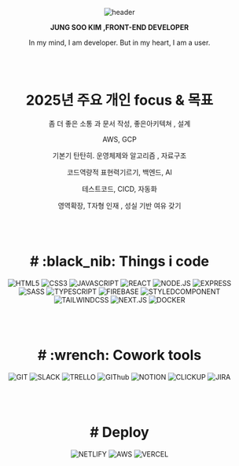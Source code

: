 
<div align="center">

 
 ![header](https://capsule-render.vercel.app/api?type=waving&color=auto&height=200&section=header&text=INTEGER&fontSize=90)
 
<b> JUNG SOO KIM ,FRONT-END DEVELOPER</b>
<p > In my mind, I am developer. But in my heart, I am a user.</p>


<br>
<br>



<h1> 2025년 주요 개인 focus & 목표  </h1>

<p> 좀 더 좋은 소통 과 문서 작성, 좋은아키텍쳐 , 설계</p>
<p> AWS, GCP </p>
<p> 기본기 탄탄히. 운영체제와 알고리즘 , 자료구조  </p>
<p> 코드역량적 표현력기르기, 백엔드, AI </p>
<p> 테스트코드, CICD,  자동화  </p>
<p> 영역확장, T자형 인재 , 성실 기반 여유 갖기  </p>


<br>
<br>

 

 
<h1># :black_nib: Things i code </h1>


![HTML5](https://img.shields.io/badge/-html5-blue?style=plastic=?style=for-the-badge&logo=html5)
![CSS3](https://img.shields.io/badge/-css3-blue?style=plastic=?style=for-the-badge&logo=css3)
![JAVASCRIPT](https://img.shields.io/badge/-javascript-blue?style=plastic=?style=for-the-badge&logo=javascript)
![REACT](https://img.shields.io/badge/-react-blue?style=plastic=?style=for-the-badge&logo=react)
![NODE.JS](https://img.shields.io/badge/-node.js-green?style=plastic=?style=for-the-badge&logo=Node.js)
![EXPRESS](https://img.shields.io/badge/-express-green?style=plastic=?style=for-the-badge&logo=express)
![SASS](https://img.shields.io/badge/-sass-green?style=plastic=?style=for-the-badge&logo=sass)
![TYPESCRIPT](https://img.shields.io/badge/-typescript-green?style=plastic=?style=for-the-badge&logo=typescript)
![FIREBASE](https://img.shields.io/badge/-firebase-black?style=plastic=?style=for-the-badge&logo=firebase)
![STYLEDCOMPONENT](https://img.shields.io/badge/-styledcomponents-black?style=plastic=?style=for-the-badge&logo=styled-components)
  ![TAILWINDCSS](https://img.shields.io/badge/-tailwindcss-black?style=plastic=?style=for-the-badge&logo=tailwindcss)
 ![NEXT.JS](https://img.shields.io/badge/-nextjs-black?style=plastic=?style=for-the-badge&logo=next.js)
  ![DOCKER](https://img.shields.io/badge/-docker-black?style=plastic=?style=for-the-badge&logo=docker)

<br>
<br>


<h1># :wrench: Cowork tools </h1>


![GIT](https://img.shields.io/badge/-git-black?style=plastic=?style=for-the-badge&logo=git)
![SLACK](https://img.shields.io/badge/-slack-black?style=plastic=?style=for-the-badge&logo=slack)
![TRELLO](https://img.shields.io/badge/-trello-black?style=plastic=?style=for-the-badge&logo=trello)
![GIThub](https://img.shields.io/badge/-github-black?style=plastic=?style=for-the-badge&logo=github)
![NOTION](https://img.shields.io/badge/-notion-black?style=plastic=?style=for-the-badge&logo=notion)
![CLICKUP](https://img.shields.io/badge/-clickUp-black?style=plastic=?style=for-the-badge&logo=clickup)
![JIRA](https://img.shields.io/badge/-jira-black?style=plastic=?style=for-the-badge&logo=jira)

<br>
<br>


<h1># Deploy </h1>

![NETLIFY](https://img.shields.io/badge/-netlify-black?style=plastic=?style=for-the-badge&logo=netlify)
![AWS](https://img.shields.io/badge/-aws-black?style=plastic=?style=for-the-badge&logo=amazon-aws)
![VERCEL](https://img.shields.io/badge/-vercel-black?style=plastic=?style=for-the-badge&logo=vercel)


<br>
<br>

 

</div>
